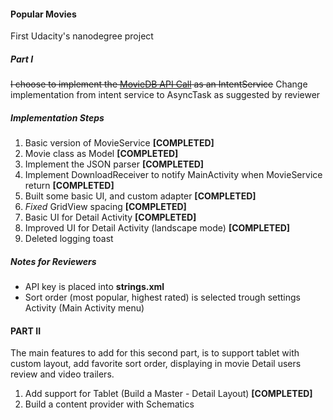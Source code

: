 #### Popular Movies

First Udacity's nanodegree project

##### Part I 

~~I choose to implement the [MovieDB API Call](http://api.themoviedb.org/3/discover/movie?api_key=) as an IntentService~~
Change implementation from intent service to AsyncTask as suggested by reviewer

##### Implementation Steps

1. Basic version of MovieService **[COMPLETED]**
2. Movie class as Model **[COMPLETED]**
3. Implement the JSON parser **[COMPLETED]**
4. Implement DownloadReceiver to notify MainActivity when MovieService return **[COMPLETED]**
5. Built some basic UI, and custom adapter **[COMPLETED]**
6. _Fixed_ GridView spacing **[COMPLETED]**
7. Basic UI for Detail Activity **[COMPLETED]**
8. Improved UI for Detail Activity (landscape mode) **[COMPLETED]**
9. Deleted logging toast

##### Notes for Reviewers
- API key is placed into **strings.xml**
- Sort order (most popular, highest rated) is selected trough settings Activity (Main Activity menu)


#### PART II

The main features to add for this second part, is to support tablet with custom layout, add favorite sort order, displaying in movie Detail
users review and video trailers.

1. Add support for Tablet (Build a Master - Detail Layout) **[COMPLETED]**
2. Build a content provider with Schematics

